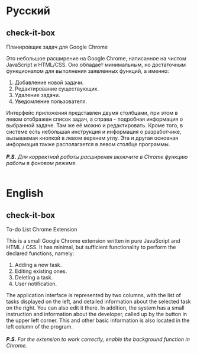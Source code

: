 # Русский
## check-it-box 
Планировщик задач для Google Chrome

Это небольшое расширение на Google Chrome, написанное на чистом JavaScript и HTML/CSS. 
Оно обладает минимальным, но достаточным функционалом для выполнения заявленных функций, 
а именно:  
1. Добавление новой задачи.
2. Редактирование существующих.
3. Удаление задачи.
4. Уведомление пользователя.  

Интерфейс приложения представлен двумя столбцами, при этом в левом отображен список задач,
а справа - подробная информация о выбранной задаче. Там же её можно и редактировать. 
Кроме того, в системе есть небольшая инструкция и информация о разработчике,
вызываемая кнопкой в левом верхнем углу. Эта и другая основная информация также располагается
в левом столбце программы.
<br />
<br />
_**P.S.** Для корректной работы расширения включите в Chrome функцию работы в фоновом режиме._
<br />
<br />
# English

## check-it-box
To-do List Chrome Extension

This is a small Google Chrome extension written in pure JavaScript and HTML / CSS. 
It has minimal, but sufficient functionality to perform the declared functions, 
namely:

1. Adding a new task.
2. Editing existing ones.
3. Deleting a task.
4. User notification.

The application interface is represented by two columns, with the list of tasks displayed on the left,
and detailed information about the selected task on the right. You can also edit it there. In addition,
the system has a small instruction and information about the developer, called up by the button in the upper left corner.
This and other basic information is also located in the left column of the program.
<br />
<br />
_**P.S.** For the extension to work correctly, enable the background function in Chrome._
